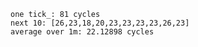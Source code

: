     one tick_: 81 cycles
    next 10: [26,23,18,20,23,23,23,23,26,23]
    average over 1m: 22.12898 cycles
